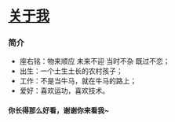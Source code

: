 # [关于我](https://github.com/coutureone/gitblog/issues/6)

### 简介

*  座右铭：物来顺应 未来不迎 当时不杂 既过不恋；
*  出生：一个土生土长的农村孩子；
*  工作：不是当牛马，就在牛马的路上；
*  爱好：喜欢运功，喜欢技术。

#### 你长得那么好看，谢谢你来看我~

